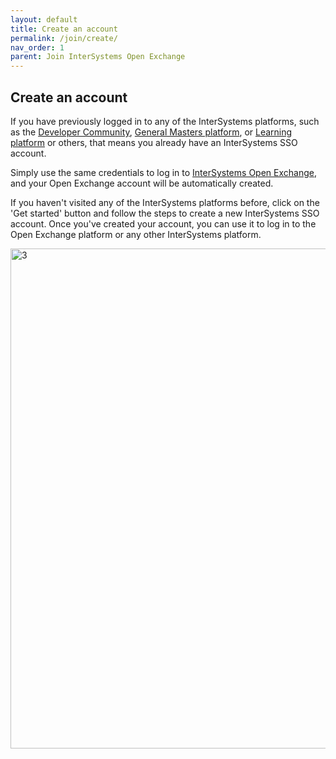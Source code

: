```yaml
---
layout: default
title: Create an account
permalink: /join/create/
nav_order: 1
parent: Join InterSystems Open Exchange
---
```


## Create an account
If you have previously logged in to any of the InterSystems platforms, such as the [Developer Community](https://community.intersystems.com/), [General Masters platform](https://globalmasters.intersystems.com/), or [Learning platform](https://learning.intersystems.com/) or others, that means you already have an InterSystems SSO account.

Simply use the same credentials to log in to [InterSystems Open Exchange](https://marketplace.intersystems.com/), and your Open Exchange account will be automatically created.

If you haven't visited any of the InterSystems platforms before, click on the 'Get started' button and follow the steps to create a new InterSystems SSO account. Once you've created your account, you can use it to log in to the Open Exchange platform or any other InterSystems platform.

   <img width="800" alt="3" src="/assets/images/join/1.png">
